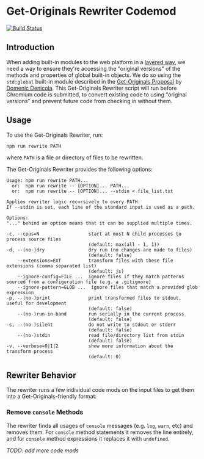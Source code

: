 # Get-Originals Rewriter Codemod

[![Build Status](https://travis-ci.com/jackbsteinberg/get-originals-rewriter.svg?branch=master)](https://travis-ci.com/jackbsteinberg/get-originals-rewriter)

## Introduction

When adding built-in modules to the web platform in a [layered way](https://github.com/drufball/layered-apis),
we need a way to ensure they're accessing the "original versions"
of the methods and properties of global built-in objects.
We do so using the `std:global` built-in module described in the 
[Get-Originals Proposal](https://github.com/domenic/get-originals) by [Domenic Denicola](https://github.com/domenic).
This Get-Originals Rewriter script will run before Chromium code is submitted,
to convert existing code to using "original versions" and prevent future code from checking in without them.

## Usage

To use the Get-Originals Rewriter, run:

```
npm run rewrite PATH
```

where `PATH` is a file or directory of files to be rewritten.

The Get-Originals Rewriter provides the following options:

```
Usage: npm run rewrite PATH...
  or:  npm run rewrite -- [OPTION]... PATH...
  or:  npm run rewrite -- [OPTION]... --stdin < file_list.txt

Applies rewriter logic recursively to every PATH.
If --stdin is set, each line of the standard input is used as a path.

Options:
"..." behind an option means that it can be supplied multiple times.

-c, --cpus=N                  start at most N child processes to process source files
                              (default: max(all - 1, 1))
-d, --(no-)dry                dry run (no changes are made to files)
                              (default: false)
    --extensions=EXT          transform files with these file extensions (comma separated list)
                              (default: js)
    --ignore-config=FILE ...  ignore files if they match patterns sourced from a configuration file (e.g. a .gitignore)
    --ignore-pattern=GLOB ...  ignore files that match a provided glob expression
-p, --(no-)print              print transformed files to stdout, useful for development
                              (default: false)
    --(no-)run-in-band        run serially in the current process
                              (default: false)
-s, --(no-)silent             do not write to stdout or stderr
                              (default: false)
    --(no-)stdin              read file/directory list from stdin
                              (default: false)
-v, --verbose=0|1|2           show more information about the transform process
                              (default: 0)
```

## Rewriter Behavior

The rewriter runs a few individual code mods on the input files
to get them into a Get-Originals-friendly format:

### Remove `console` Methods

The rewriter finds all usages of `console` messages
(e.g. `log`, `warn`, etc) and removes them.
For `console` method statements it removes the line entirely,
and for `console` method expressions it replaces it with `undefined`.

*TODO: add more code mods*
